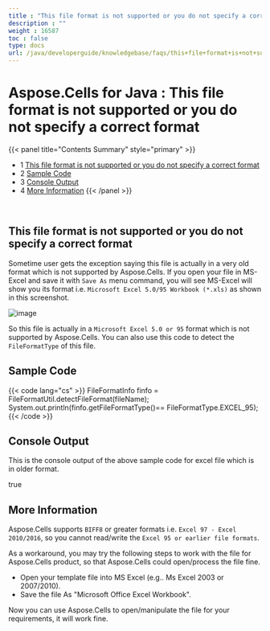 ```yaml
---
title : "This file format is not supported or you do not specify a correct format" 
description : "" 
weight : 16587 
toc : false
type: docs
url: /java/developerguide/knowledgebase/faqs/this+file+format+is+not+supported+or+you+do+not+specify+a+correct+format/
---
```


# Aspose.Cells for Java : This file format is not supported or you do not specify a correct format


{{< panel title="Contents Summary" style="primary" >}}
*   1 [This file format is not supported or you do not specify a correct format](#this-file-format-is-not-supported-or-you-do-not-specify-a-correct-format)
*   2 [Sample Code](#sample-code)
*   3 [Console Output](#console-output)
*   4 [More Information](#more-information)
{{< /panel >}}
 

 


## This file format is not supported or you do not specify a correct format

Sometime user gets the exception saying this file is actually in a very old format which is not supported by Aspose.Cells. If you open your file in MS-Excel and save it with `Save As` menu command, you will see MS-Excel will show you its format i.e. `Microsoft Excel 5.0/95 Workbook (*.xls)` as shown in this screenshot.

![image](https://docs2.aspose.com/cells/java/attachments/5275908/5472552.jpg)

So this file is actually in a `Microsoft Excel 5.0 or 95` format which is not supported by Aspose.Cells. You can also use this code to detect the `FileFormatType` of this file.

## Sample Code

{{< code lang="cs" >}}
FileFormatInfo finfo = FileFormatUtil.detectFileFormat(fileName);
System.out.println(finfo.getFileFormatType()== FileFormatType.EXCEL_95);
{{< /code >}}

## Console Output

This is the console output of the above sample code for excel file which is in older format.

true

## More Information

Aspose.Cells supports `BIFF8` or greater formats i.e. `Excel 97 - Excel 2010/2016`, so you cannot read/write the `Excel 95 or earlier file formats`.

As a workaround, you may try the following steps to work with the file for Aspose.Cells product, so that Aspose.Cells could open/process the file fine.

*   Open your template file into MS Excel (e.g.. Ms Excel 2003 or 2007/2010).
*   Save the file As "Microsoft Office Excel Workbook".

Now you can use Aspose.Cells to open/manipulate the file for your requirements, it will work fine.

